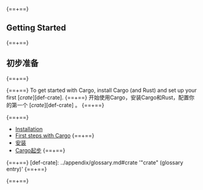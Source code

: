 {==+==}
## Getting Started
{==+==}
## 初步准备
{==+==}

{==+==}
To get started with Cargo, install Cargo (and Rust) and set up your first
[*crate*][def-crate].
{==+==}
开始使用Cargo，安装Cargo和Rust，配置你的第一个 [*crate*][def-crate] 。
{==+==}

{==+==}
* [Installation](installation.md)
* [First steps with Cargo](first-steps.md)
{==+==}
* [安装](installation.md)
* [Cargo起步](first-steps.md)
{==+==}

{==+==}
[def-crate]:  ../appendix/glossary.md#crate  '"crate" (glossary entry)'
{==+==}

{==+==}
